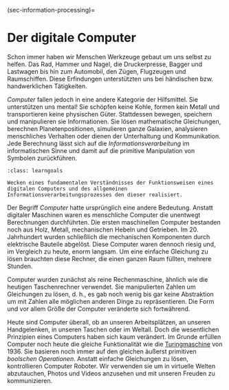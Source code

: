 (sec-information-processing)=
# Der digitale Computer

Schon immer haben wir Menschen Werkzeuge gebaut um uns selbst zu helfen.
Das Rad, Hammer und Nagel, die Druckerpresse, Bagger und Lastwagen bis hin zum Automobil, den Zügen, Flugzeugen und Raumschiffen.
Diese Erfindungen unterstützten uns bei händischen bzw. handwerklichen Tätigkeiten.

*Computer* fallen jedoch in eine andere Kategorie der Hilfsmittel.
Sie unterstützen uns mental!
Sie schöpfen keine Kohle, formen kein Metall und transportieren keine physischen Güter.
Stattdessen bewegen, speichern und manipulieren sie Informationen.
Sie lösen mathematische Gleichungen, berechnen Planetenpositionen, simulieren ganze Galaxien, analysieren menschliches Verhalten oder dienen der Unterhaltung und Kommunikation.
Jede Berechnung lässt sich auf die *Informationsverarbeitung* im informatischen Sinne und damit auf die primitive Manipulation von Symbolen zurückführen.

```{admonition} Lernziel
:class: learngoals

Wecken eines fundamentalen Verständnisses der Funktionsweisen eines digitalen Computers und des allgemeinen Informationsverarbeitungsprozesses den dieser realisiert.
```

Der Begriff *Computer* hatte ursprünglich eine andere Bedeutung.
Anstatt digitaler Maschinen waren es menschliche Computer die unentwegt Berechnungen durchführten.
Die ersten maschinellen Computer bestanden noch aus Holz, Metall, mechanischen Hebeln und Getrieben.
Im 20. Jahrhundert wurden schließlich die mechanischen Komponenten durch elektrische Bauteile abgelöst.
Diese Computer waren dennoch riesig und, im Vergleich zu heute, enorm langsam.
Um eine einfache Gleichung zu lösen brauchten diese Rechner, die einen ganzen Raum füllten, mehrere Stunden.

Computer wurden zunächst als reine Rechenmaschine, ähnlich wie die heutigen Taschenrechner verwendet.
Sie manipulierten Zahlen um Gleichungen zu lösen, d. h., es gab noch wenig bis gar keine Abstraktion um mit Zahlen alle möglichen anderen Dinge zu repräsentieren.
Die Form und vor allem Größe der Computer veränderte sich fortwährend.

Heute sind Computer überall, ob an unseren Arbeitsplätzen, an unseren Handgelenken, in unseren Taschen oder im Weltall.
Doch die wesentlichen Prinzipien eines Computers haben sich kaum verändert.
Im Grunde erfüllen Computer noch heute die gleiche Funktionalität wie die [Turingmaschine](info-turingmaschine) von 1936.
Sie basieren noch immer auf den gleichen äußerst primitiven *boolschen Operationen*.
Anstatt einfache Gleichungen zu lösen, kontrollieren Computer Roboter.
Wir verwenden sie um in virtuelle Welten abzutauchen, Photos und Videos anzusehen und mit unseren Freuden zu kommunizieren.